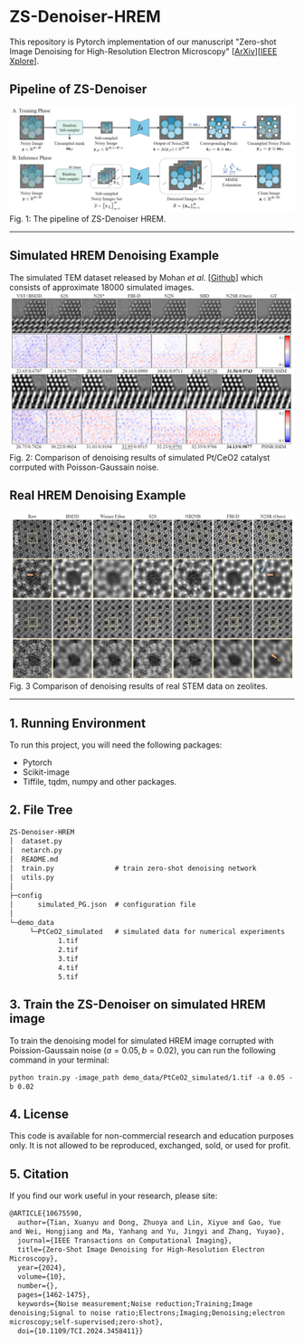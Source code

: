# ZS-Denoiser-HREM

This repository is Pytorch implementation of our manuscript "Zero-shot Image Denoising for High-Resolution Electron Microscopy" [[ArXiv](https://arxiv.org/abs/2406.14264)][[IEEE Xplore](https://ieeexplore.ieee.org/document/10675590)].

## Pipeline of ZS-Denoiser 


  ![Pipeline_ZS_Denoiser-HREM](Fig/Pipeline.png)
  Fig. 1: The pipeline of ZS-Denoiser HREM.

---

## Simulated HREM Denoising Example
 The simulated TEM dataset released by Mohan *et al*. [[Github](https://github.com/sreyas-mohan/electron-microscopy-denoising)] which consists of approximate 18000 simulated images.
 ![Simulated_Denoising](Fig/res_fig1.png)
 Fig. 2: Comparison of denoising results of simulated Pt/CeO2 catalyst corrputed with Poisson-Gaussain noise.

## Real HREM Denoising Example
 ![Real_STEM_Denoising](Fig/res_fig2.png)
 Fig. 3 Comparison of denoising results of real STEM data on zeolites.
 
---

## 1. Running Environment
To run this project, you will need the following packages:
  
  - Pytorch
  - Scikit-image
  - Tiffile, tqdm, numpy and other packages.
  
## 2. File Tree

```text
ZS-Denoiser-HREM
│  dataset.py 
│  netarch.py             
│  README.md
│  train.py               # train zero-shot denoising network
│  utils.py
│          
├─config
│      simulated_PG.json  # configuration file
│      
└─demo_data
     └─PtCeO2_simulated   # simulated data for numerical experiments
            1.tif
            2.tif
            3.tif
            4.tif
            5.tif

```

## 3. Train the ZS-Denoiser on simulated HREM image

To train the denoising model for simulated HREM image corrupted with Poission-Gaussain noise ($a = 0.05, b = 0.02$), you can run the following command in your terminal:

```shell
python train.py -image_path demo_data/PtCeO2_simulated/1.tif -a 0.05 -b 0.02
```

## 4. License

This code is available for non-commercial research and education purposes only. It is not allowed to be reproduced, exchanged, sold, or used for profit.

## 5. Citation
If you find our work useful in your research, please site:

```
@ARTICLE{10675590,
  author={Tian, Xuanyu and Dong, Zhuoya and Lin, Xiyue and Gao, Yue and Wei, Hongjiang and Ma, Yanhang and Yu, Jingyi and Zhang, Yuyao},
  journal={IEEE Transactions on Computational Imaging}, 
  title={Zero-Shot Image Denoising for High-Resolution Electron Microscopy}, 
  year={2024},
  volume={10},
  number={},
  pages={1462-1475},
  keywords={Noise measurement;Noise reduction;Training;Image denoising;Signal to noise ratio;Electrons;Imaging;Denoising;electron microscopy;self-supervised;zero-shot},
  doi={10.1109/TCI.2024.3458411}}

```
